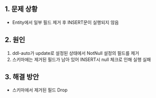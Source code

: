 ## 1. 문제 상황
 - Entity에서 일부 필드 제거 후 INSERT문이 실행되지 않음

## 2. 원인
 1. ddl-auto가 update로 설정된 상태에서 NotNull 설정의 필드를 제거
 2. 스키마에는 제거된 필드가 남아 있어 INSERT시 null 체크로 인해 실행 실패

## 3. 해결 방안
 - 스키마에서 제거된 필드 Drop
